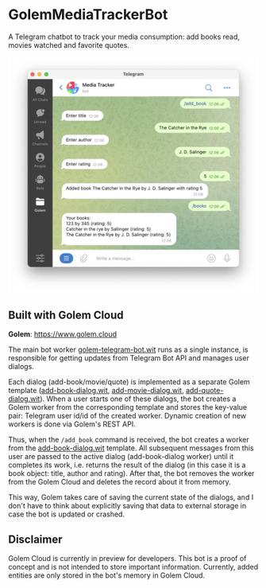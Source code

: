 # GolemMediaTrackerBot

A Telegram chatbot to track your media consumption: add books read, movies watched and favorite quotes.

![](screenshot.png)

## Built with Golem Cloud

**Golem**: https://www.golem.cloud

The main bot worker [golem-telegram-bot.wit](bot/wit/golem-telegram-bot.wit) runs as a single instance, is responsible for getting updates from Telegram Bot API and manages user dialogs.

Each dialog (add-book/movie/quote) is implemented as a separate Golem template ([add-book-dialog.wit](add_book_dialog/wit/add-book-dialog.wit), [add-movie-dialog.wit](add_movie_dialog/wit/add-movie-dialog.wit), [add-quote-dialog.wit](add_quote_dialog/wit/add-quote-dialog.wit)). 
When a user starts one of these dialogs, the bot creates a Golem worker from the corresponding template and stores the key-value pair: Telegram user id/id of the created worker.
Dynamic creation of new workers is done via Golem's REST API.

Thus, when the `/add_book` command is received, the bot creates a worker from the [add-book-dialog.wit](add_book_dialog/wit/add-book-dialog.wit) template. 
All subsequent messages from this user are passed to the active dialog (add-book-dialog worker) until it completes its work, i.e. returns the result of the dialog (in this case it is a book object: title, author and rating). 
After that, the bot removes the worker from the Golem Cloud and deletes the record about it from memory.

This way, Golem takes care of saving the current state of the dialogs, and I don't have to think about explicitly saving that data to external storage in case the bot is updated or crashed.

## Disclaimer

Golem Cloud is currently in preview for developers. 
This bot is a proof of concept and is not intended to store important information. 
Currently, added entities are only stored in the bot's memory in Golem Cloud.
